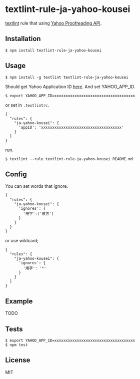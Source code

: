 # textlint-rule-ja-yahoo-kousei
[textlint](https://github.com/textlint/textlint) rule that using [Yahoo Proofreading API](http://developer.yahoo.co.jp/webapi/jlp/kousei/v1/kousei.html).

## Installation

```
$ npm install textlint-rule-ja-yahoo-kousei
```

## Usage
```
$ npm install -g textlint textlint-rule-ja-yahoo-kousei
```

Should get Yahoo Application ID [here](https://e.developer.yahoo.co.jp/dashboard/).
And set YAHOO_APP_ID.

```
$ export YAHOO_APP_ID=xxxxxxxxxxxxxxxxxxxxxxxxxxxxxxxxxxxx
```

or set in `.textlintrc`.

```
{
  "rules": {
    "ja-yahoo-kousei": {
      'appID': 'xxxxxxxxxxxxxxxxxxxxxxxxxxxxxxxxxxxx'
    }
  }
}
```

run.

```
$ textlint --rule textlint-rule-ja-yahoo-kousei README.md
```

## Config

You can set words that ignore.

```
{
  "rules": {
    "ja-yahoo-kousei": {
      'ignores': {
        '用字':['彼方']
      }
    }
  }
}
```

or use wildcard;

```
{
  "rules": {
    "ja-yahoo-kousei": {
      'ignores': {
        '用字': '*'
      }
    }
  }
}
```

## Example
TODO

## Tests

```
$ export YAHOO_APP_ID=xxxxxxxxxxxxxxxxxxxxxxxxxxxxxxxxxxxx
$ npm test
```

## License
MIT

